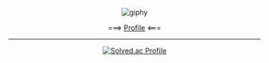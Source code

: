 
<div align="center">

![giphy](https://user-images.githubusercontent.com/76796679/230342155-b2cb0241-4545-41b5-8db1-c2ec3d9f7175.gif)
  
===> [Profile](https://kimjunseoo.github.io/profile/) <===
  
---
  
[![Solved.ac Profile](http://mazassumnida.wtf/api/v2/generate_badge?boj=zz0905k)](https://solved.ac/zz0905k/) 
</div>
